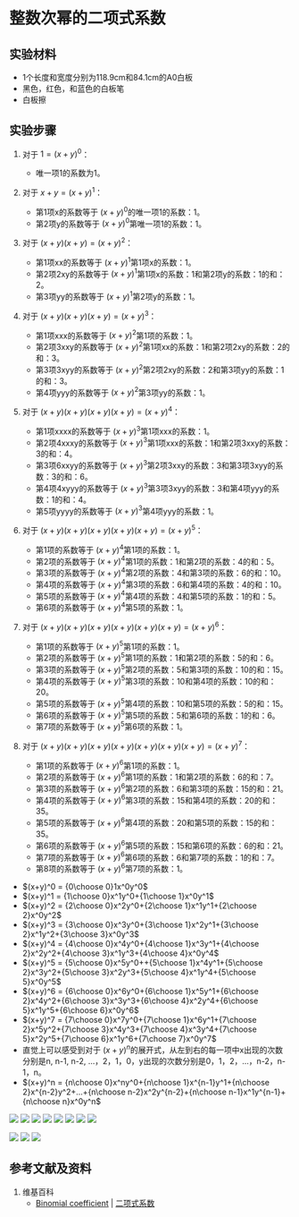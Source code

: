 # 整数次幂的二项式系数

## 实验材料

- 1个长度和宽度分别为118.9cm和84.1cm的A0白板
- 黑色，红色，和蓝色的白板笔
- 白板擦

## 实验步骤

1. 对于  $1=(x+y)^0$：
	- 唯一项1的系数为1。

2. 对于  $x+y=(x+y)^1$：
	- 第1项x的系数等于 $(x+y)^0$的唯一项1的系数：1。
	- 第2项y的系数等于 $(x+y)^0$第唯一项1的系数：1。

3. 对于 $(x+y)(x+y)=(x+y)^2$：
	- 第1项xx的系数等于 $(x+y)^1$第1项x的系数：1。
	- 第2项2xy的系数等于 $(x+y)^1$第1项x的系数：1和第2项y的系数：1的和：2。
	- 第3项yy的系数等于 $(x+y)^1$第2项y的系数：1。

4. 对于 $(x+y)(x+y)(x+y)=(x+y)^3$：
	- 第1项xxx的系数等于 $(x+y)^2$第1项的系数：1。
	- 第2项3xxy的系数等于 $(x+y)^2$第1项xx的系数：1和第2项2xy的系数：2的和：3。
	- 第3项3xyy的系数等于 $(x+y)^2$第2项2xy的系数：2和第3项yy的系数：1的和：3。
	- 第4项yyy的系数等于 $(x+y)^2$第3项yy的系数：1。

5. 对于 $(x+y)(x+y)(x+y)(x+y)=(x+y)^4$：
	- 第1项xxxx的系数等于 $(x+y)^3$第1项xxx的系数：1。
	- 第2项4xxxy的系数等于 $(x+y)^3$第1项xxx的系数：1和第2项3xxy的系数：3的和：4。
	- 第3项6xxyy的系数等于 $(x+y)^3$第2项3xxy的系数：3和第3项3xyy的系数：3的和：6。
	- 第4项4xyyy的系数等于 $(x+y)^3$第3项3xyy的系数：3和第4项yyy的系数：1的和：4。
	- 第5项yyyy的系数等于 $(x+y)^3$第4项yyy的系数：1。

6. 对于 $(x+y)(x+y)(x+y)(x+y)(x+y)=(x+y)^5$：
	- 第1项的系数等于 $(x+y)^4$第1项的系数：1。
	- 第2项的系数等于 $(x+y)^4$第1项的系数：1和第2项的系数：4的和：5。
	- 第3项的系数等于 $(x+y)^4$第2项的系数：4和第3项的系数：6的和：10。
	- 第4项的系数等于 $(x+y)^4$第3项的系数：6和第4项的系数：4的和：10。
	- 第5项的系数等于 $(x+y)^4$第4项的系数：4和第5项的系数：1的和：5。
	- 第6项的系数等于 $(x+y)^4$第5项的系数：1。

7. 对于 $(x+y)(x+y)(x+y)(x+y)(x+y)(x+y)=(x+y)^6$：
	- 第1项的系数等于 $(x+y)^5$第1项的系数：1。
	- 第2项的系数等于 $(x+y)^5$第1项的系数：1和第2项的系数：5的和：6。
	- 第3项的系数等于 $(x+y)^5$第2项的系数：5和第3项的系数：10的和：15。
	- 第4项的系数等于 $(x+y)^5$第3项的系数：10和第4项的系数：10的和：20。
	- 第5项的系数等于 $(x+y)^5$第4项的系数：10和第5项的系数：5的和：15。
	- 第6项的系数等于 $(x+y)^5$第5项的系数：5和第6项的系数：1的和：6。
	- 第7项的系数等于 $(x+y)^5$第6项的系数：1。

8. 对于 $(x+y)(x+y)(x+y)(x+y)(x+y)(x+y)(x+y)=(x+y)^7$：
	- 第1项的系数等于 $(x+y)^6$第1项的系数：1。
	- 第2项的系数等于 $(x+y)^6$第1项的系数：1和第2项的系数：6的和：7。
	- 第3项的系数等于 $(x+y)^6$第2项的系数：6和第3项的系数：15的和：21。
	- 第4项的系数等于 $(x+y)^6$第3项的系数：15和第4项的系数：20的和：35。
	- 第5项的系数等于 $(x+y)^6$第4项的系数：20和第5项的系数：15的和：35。
	- 第6项的系数等于 $(x+y)^6$第5项的系数：15和第6项的系数：6的和：21。
	- 第7项的系数等于 $(x+y)^6$第6项的系数：6和第7项的系数：1的和：7。
	- 第8项的系数等于 $(x+y)^6$第7项的系数：1。

- $(x+y)^0 = {0\choose 0}1x^0y^0$
- $(x+y)^1 = {1\choose 0}x^1y^0+{1\choose 1}x^0y^1$
- $(x+y)^2 = {2\choose 0}x^2y^0+{2\choose 1}x^1y^1+{2\choose 2}x^0y^2$
- $(x+y)^3 = {3\choose 0}x^3y^0+{3\choose 1}x^2y^1+{3\choose 2}x^1y^2+{3\choose 3}x^0y^3$
- $(x+y)^4 = {4\choose 0}x^4y^0+{4\choose 1}x^3y^1+{4\choose 2}x^2y^2+{4\choose 3}x^1y^3+{4\choose 4}x^0y^4$
- $(x+y)^5 = {5\choose 0}x^5y^0++{5\choose 1}x^4y^1+{5\choose 2}x^3y^2+{5\choose 3}x^2y^3+{5\choose 4}x^1y^4+{5\choose 5}x^0y^5$
- $(x+y)^6 = {6\choose 0}x^6y^0+{6\choose 1}x^5y^1+{6\choose 2}x^4y^2+{6\choose 3}x^3y^3+{6\choose 4}x^2y^4+{6\choose 5}x^1y^5+{6\choose 6}x^0y^6$
- $(x+y)^7 = {7\choose 0}x^7y^0+{7\choose 1}x^6y^1+{7\choose 2}x^5y^2+{7\choose 3}x^4y^3+{7\choose 4}x^3y^4+{7\choose 5}x^2y^5+{7\choose 6}x^1y^6+{7\choose 7}x^0y^7$
- 直觉上可以感受到对于 $(x+y)^n$的展开式，从左到右的每一项中x出现的次数分别是n, n-1, n-2, ...，2，1，0，y出现的次数分别是0，1，2，...，n-2，n-1，n。
- $(x+y)^n = {n\choose 0}x^ny^0+{n\choose 1}x^{n-1}y^1+{n\choose 2}x^{n-2}y^2+...+{n\choose n-2}x^2y^{n-2}+{n\choose n-1}x^1y^{n-1}+{n\choose n}x^0y^n$

![](/images/数系/二项式定理/整数次幂的二项式系数/1a1.jpg)
![](/images/数系/二项式定理/整数次幂的二项式系数/1a2.jpg)
![](/images/数系/二项式定理/整数次幂的二项式系数/1a3.jpg)
![](/images/数系/二项式定理/整数次幂的二项式系数/1a4.jpg)
![](/images/数系/二项式定理/整数次幂的二项式系数/1a5.jpg)
![](/images/数系/二项式定理/整数次幂的二项式系数/1a6.jpg)
![](/images/数系/二项式定理/整数次幂的二项式系数/1a7.jpg)
![](/images/数系/二项式定理/整数次幂的二项式系数/1a8.jpg)

![](/images/数系/二项式定理/整数次幂的二项式系数/2a1.jpg)
![](/images/数系/二项式定理/整数次幂的二项式系数/2a2.jpg)
![](/images/数系/二项式定理/整数次幂的二项式系数/2a3.jpg)

## 参考文献及资料

1. 维基百科
	- [Binomial coefficient](https://en.wikipedia.org/wiki/Binomial_coefficient) | [二项式系数](https://zh.wikipedia.org/wiki/%E4%BA%8C%E9%A0%85%E5%BC%8F%E4%BF%82%E6%95%B8) 